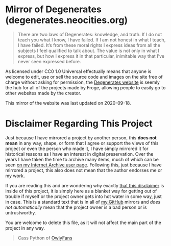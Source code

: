 # Mirror of Degenerates (degenerates.neocities.org)
> There are two laws of Degenerates: knowledge, and truth. If I do not teach you what I know, I have failed. If I am not honest in what I teach, I have failed. It’s from these moral rights I express ideas from all the subjects I feel qualified to talk about. The value is not only in what I express, but how I express it in that particular, inimitable way that I’ve never seen expressed before.

As licensed under CC0 1.0 Universal effectually means that anyone is welcome to edit, use or sell the source code and images on the site free of charge without asking for permission, the [Degenerates website](https://degenerates.neocities.org) is seemly the hub for all of the projects made by Froge, allowing people to easily go to other websites made by the creator.

This mirror of the website was last updated on 2020-09-18.

# Disclaimer Regarding This Project
Just because I have mirrored a project by another person, this **does not mean** in any way, shape, or form that I agree or support the views of this project or even the person who made it, I have simply mirrored it for historical reasons as I have an interest in digital preservation. Over the years I have taken the time to archive many items, much of which can be seen [on my Internet Archive user page](https://archive.org/details/@14jammar). Following this, just because I have mirrored a project, this also does not mean that the author endorses me or my work.

If you are reading this and are wondering why exactly [that this disclaimer](https://github.com/DynTylluan/disclaimer) is inside of this project, it is simply here as a blanket way for getting out of trouble if myself or the project owner gets into hot water in some way, just in case. This is a standard text that is in all of [my GitHub](https://github.com/DynTylluan) mirrors and _does not automatically_ mean that the project owner is a bad person or is untrustworthy.

You are welcome to delete this file, as it will not affect the main part of the project in any way.

> Cass Python of [OwlyFans](https://owly.fans)
